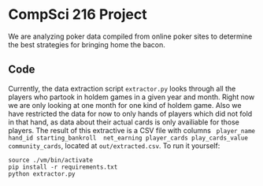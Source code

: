 # CompSci 216 Project

We are analyzing poker data compiled from online poker sites to determine the best strategies for bringing home the bacon.


## Code
Currently, the data extraction script `extractor.py` looks through all the players who partook in holdem games in a given year and month. Right now we are only looking at one month for one kind of holdem game. Also we have restricted the data for now to only hands of players which did not fold in that hand, as data about their actual cards is only availiable for those players. The result of this extractive is a CSV file with columns ` player_name     hand_id starting_bankroll  net_earning player_cards play_cards_value community_cards`, located at `out/extracted.csv`. To run it yourself:

```
source ./vm/bin/activate
pip install -r requirements.txt
python extractor.py
```